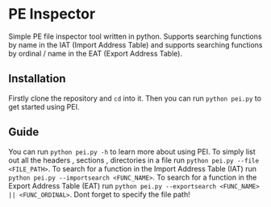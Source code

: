 
# PE Inspector

Simple PE file inspector tool written in python. Supports searching functions by name in the IAT (Import Address Table) and supports searching functions by ordinal / name in the EAT (Export Address Table).



## Installation

Firstly clone the repository and ``cd`` into it. Then you can run ```python pei.py``` to get started using PEI.


## Guide

You can run ```python pei.py -h``` to learn more about using PEI. To simply list out all the headers , sections , directories in a file run ```python pei.py --file <FILE_PATH>```. To search for a function in the Import Address Table (IAT) run ```python pei.py --importsearch <FUNC_NAME>```. To search for a function in the Export Address Table (EAT) run ```python pei.py --exportsearch <FUNC_NAME> || <FUNC_ORDINAL>```. Dont forget to specify the file path!


